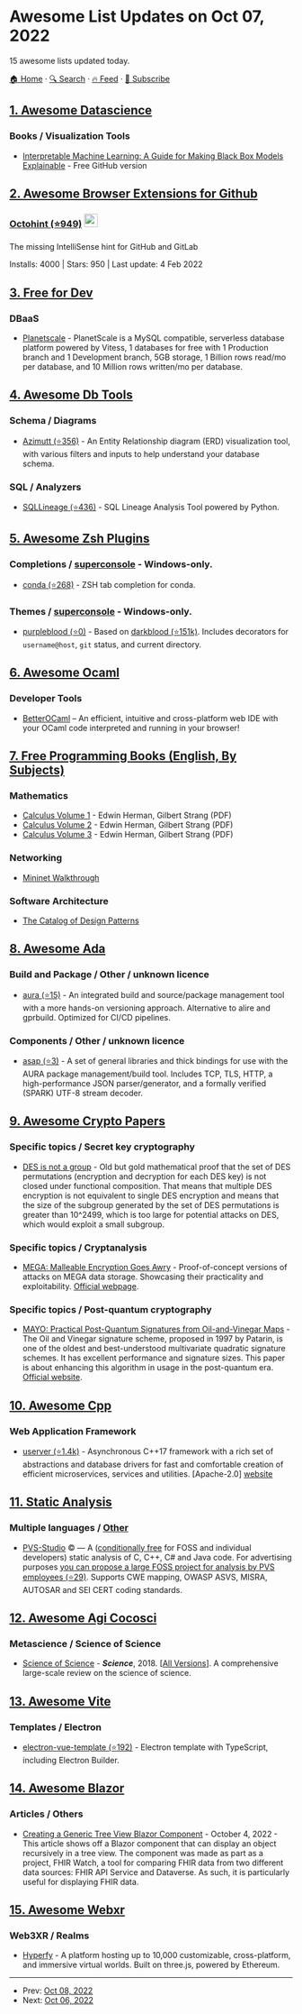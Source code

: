 # Awesome List Updates on Oct 07, 2022

15 awesome lists updated today.

[🏠 Home](/README.md) · [🔍 Search](https://test.trackawesomelist.com/search/) · [🔥 Feed](https://test.trackawesomelist.com/feed.xml) · [📮 Subscribe](https://trackawesomelist.us17.list-manage.com/subscribe?u=d2f0117aa829c83a63ec63c2f&id=36a103854c)



## [1. Awesome Datascience](/content/academic/awesome-datascience/README.md)

### Books / Visualization Tools

*   [Interpretable Machine Learning: A Guide for Making Black Box Models Explainable](https://christophm.github.io/interpretable-ml-book/) - Free GitHub version

## [2. Awesome Browser Extensions for Github](/content/stefanbuck/awesome-browser-extensions-for-github/README.md)
### [Octohint (⭐949)](https://github.com/pd4d10/octohint) <a href="https://chrome.google.com/webstore/detail/octohint/hbkpjkfdheainjkkebeoofkpgddnnbpk"><img src="https://raw.githubusercontent.com/alrra/browser-logos/master/src/chrome/chrome_48x48.png" width="24" /></a>

The missing IntelliSense hint for GitHub and GitLab

Installs: 4000 | Stars: 950 | Last update: 4 Feb 2022

## [3. Free for Dev](/content/ripienaar/free-for-dev/README.md)

### DBaaS

*   [Planetscale](https://planetscale.com/) - PlanetScale is a MySQL compatible, serverless database platform powered by Vitess, 1 databases for free with 1 Production branch and 1 Development branch, 5GB storage, 1 Billion rows read/mo per database, and 10 Million rows written/mo per database.

## [4. Awesome Db Tools](/content/mgramin/awesome-db-tools/README.md)

### Schema / Diagrams

*   [Azimutt (⭐356)](https://github.com/azimuttapp/azimutt) - An Entity Relationship diagram (ERD) visualization tool, with various filters and inputs to help understand your database schema.

### SQL / Analyzers

*   [SQLLineage (⭐436)](https://github.com/reata/sqllineage) - SQL Lineage Analysis Tool powered by Python.

## [5. Awesome Zsh Plugins](/content/unixorn/awesome-zsh-plugins/README.md)

### Completions / [superconsole](https://github.com/alexchmykhalo/superconsole)   \- Windows-only.

*   [conda (⭐268)](https://github.com/conda-incubator/conda-zsh-completion) - ZSH tab completion for conda.

### Themes / [superconsole](https://github.com/alexchmykhalo/superconsole)   \- Windows-only.

*   [purpleblood (⭐0)](https://github.com/HFMorais/oh-my-zsh-purpleblood-theme/) - Based on [darkblood (⭐151k)](https://github.com/ohmyzsh/ohmyzsh/blob/master/themes/darkblood.zsh-theme). Includes decorators for `username@host`, `git` status, and current directory.

## [6. Awesome Ocaml](/content/ocaml-community/awesome-ocaml/README.md)

### Developer Tools

*   [BetterOCaml](https://betterocaml.ml) – An efficient, intuitive and cross-platform web IDE with your OCaml code interpreted and running in your browser!

## [7. Free Programming Books (English, By Subjects)](/content/EbookFoundation/free-programming-books/books/free-programming-books-subjects/README.md)

### Mathematics

*   [Calculus Volume 1](https://openstax.org/details/books/calculus-volume-1) - Edwin Herman, Gilbert Strang (PDF)
*   [Calculus Volume 2](https://openstax.org/details/books/calculus-volume-2) - Edwin Herman, Gilbert Strang (PDF)
*   [Calculus Volume 3](https://openstax.org/details/books/calculus-volume-3) - Edwin Herman, Gilbert Strang (PDF)

### Networking

*   [Mininet Walkthrough](https://mininet.org/walkthrough/)

### Software Architecture

*   [The Catalog of Design Patterns](https://refactoring.guru/design-patterns/catalog)

## [8. Awesome Ada](/content/ohenley/awesome-ada/README.md)

### Build and Package / Other / unknown licence

*   [aura (⭐15)](https://github.com/annexi-strayline/AURA) - An integrated build and source/package management tool with a more hands-on versioning approach. Alternative to alire and gprbuild. Optimized for CI/CD pipelines.

### Components / Other / unknown licence

*   [asap (⭐3)](https://github.com/annexi-strayline/ASAP) - A set of general libraries and thick bindings for use with the AURA package management/build tool. Includes TCP, TLS, HTTP, a high-performance JSON parser/generator, and a formally verified (SPARK) UTF-8 stream decoder.

## [9. Awesome Crypto Papers](/content/pFarb/awesome-crypto-papers/README.md)

### Specific topics / Secret key cryptography

*   [DES is not a group](https://link.springer.com/content/pdf/10.1007/3-540-48071-4_36.pdf) - Old but gold mathematical proof that the set of DES permutations (encryption and decryption for each DES key) is not closed under functional composition. That means that multiple DES encryption is not equivalent to single DES encryption and means that the size of the subgroup generated by the set of DES permutations is greater than 10^2499, which is too large for potential attacks on DES, which would exploit a small subgroup.

### Specific topics / Cryptanalysis

*   [MEGA: Malleable Encryption Goes Awry](https://mega-awry.io/pdf/mega-malleable-encryption-goes-awry.pdf) - Proof-of-concept versions of attacks on MEGA data storage. Showcasing their practicality and exploitability. [Official webpage](https://mega-awry.io/).

### Specific topics / Post-quantum cryptography

*   [MAYO: Practical Post-Quantum Signatures from Oil-and-Vinegar Maps](https://eprint.iacr.org/2021/1144.pdf) - The Oil and Vinegar signature scheme, proposed in 1997 by Patarin, is one of the oldest and best-understood multivariate quadratic signature schemes. It has excellent performance and signature sizes. This paper is about enhancing this algorithm in usage in the post-quantum era. [Official website](https://pqmayo.org/).

## [10. Awesome Cpp](/content/fffaraz/awesome-cpp/README.md)

### Web Application Framework

*   [userver (⭐1.4k)](https://github.com/userver-framework/userver) - Asynchronous C++17 framework with a rich set of abstractions and database drivers for fast and comfortable creation of efficient microservices, services and utilities. \[Apache-2.0] [website](https://userver.tech/)

## [11. Static Analysis](/content/analysis-tools-dev/static-analysis/README.md)

### Multiple languages / [Other](#other-1)

*   [PVS-Studio](https://pvs-studio.com) :copyright: — A ([conditionally free](https://pvs-studio.com/en/order/open-source-license) for FOSS and individual developers) static analysis of C, C++, C# and Java code. For advertising purposes [you can propose a large FOSS project for analysis by PVS employees (⭐29)](https://github.com/viva64/pvs-studio-check-list). Supports CWE mapping, OWASP ASVS, MISRA, AUTOSAR and SEI CERT coding standards.

## [12. Awesome Agi Cocosci](/content/YuzheSHI/awesome-agi-cocosci/README.md)

### Metascience / Science of Science

*   [Science of Science](http://ctbergstrom.com/publications/pdfs/2018Science.pdf) - ***Science***, 2018. \[[All Versions](https://scholar.google.com/scholar?cluster=6471468823556848055\&hl=en\&as_sdt=0,5)]. A comprehensive large-scale review on the science of science.

## [13. Awesome Vite](/content/vitejs/awesome-vite/README.md)

### Templates / Electron

*   [electron-vue-template (⭐192)](https://github.com/Deluze/electron-vue-template) - Electron template with TypeScript, including Electron Builder.

## [14. Awesome Blazor](/content/AdrienTorris/awesome-blazor/README.md)

### Articles / Others

*   [Creating a Generic Tree View Blazor Component](https://techcommunity.microsoft.com/t5/healthcare-and-life-sciences/creating-a-generic-tree-view-blazor-component/ba-p/3640237) - October 4, 2022 - This article shows off a Blazor component that can display an object recursively in a tree view. The component was made as part as a project, FHIR Watch, a tool for comparing FHIR data from two different data sources: FHIR API Service and Dataverse. As such, it is particularly useful for displaying FHIR data.

## [15. Awesome Webxr](/content/msub2/awesome-webxr/README.md)

### Web3XR / Realms

*   [Hyperfy](https://hyperfy.io/) - A platform hosting up to 10,000 customizable, cross-platform, and immersive virtual worlds. Built on three.js, powered by Ethereum.

---

- Prev: [Oct 08, 2022](/content/2022/10/08/README.md)
- Next: [Oct 06, 2022](/content/2022/10/06/README.md)